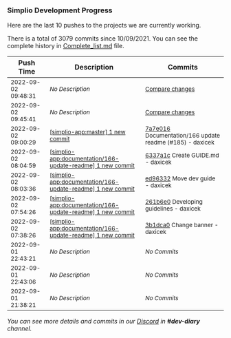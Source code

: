 
### Simplio Development Progress

Here are the last 10 pushes to the projects we are currently working.

There is a total of 3079 commits since 10/09/2021. You can see the complete history in
 [Complete_list.md](Complete_list.md) file.

| Push Time | Description | Commits |
| --- | --- | --- |
| <sub>2022-09-02 09:48:31</sub> | <sub>_No Description_</sub> | <sub>[Compare changes](https://github.com/SimplioOfficial/simplio-app/compare/62d7bd7d094d...e9ec8afd2ac0)</sub> |
| <sub>2022-09-02 09:45:41</sub> | <sub>_No Description_</sub> | <sub>[Compare changes](https://github.com/SimplioOfficial/simplio-app/compare/f92c6f4bcff1...62d7bd7d094d)</sub> |
| <sub>2022-09-02 09:00:29</sub> | <sub>[[simplio-app:master] 1 new commit](https://github.com/SimplioOfficial/simplio-app/commit/7a7e016de6253600db710ac21b7b823097848477)</sub> | <sub>[7a7e016](https://github.com/SimplioOfficial/simplio-app/commit/7a7e016de6253600db710ac21b7b823097848477) Documentation/166 update readme (#185) - daxicek</sub> |
| <sub>2022-09-02 08:04:59</sub> | <sub>[[simplio-app:documentation/166\-update\-readme] 1 new commit](https://github.com/SimplioOfficial/simplio-app/commit/6337a1cd044c3ddcd85e16fd6b8b58cc628753c6)</sub> | <sub>[6337a1c](https://github.com/SimplioOfficial/simplio-app/commit/6337a1cd044c3ddcd85e16fd6b8b58cc628753c6) Create GUIDE.md - daxicek</sub> |
| <sub>2022-09-02 08:03:36</sub> | <sub>[[simplio-app:documentation/166\-update\-readme] 1 new commit](https://github.com/SimplioOfficial/simplio-app/commit/ed96332c6a2c1524286c51571c05a31b0ada4e07)</sub> | <sub>[ed96332](https://github.com/SimplioOfficial/simplio-app/commit/ed96332c6a2c1524286c51571c05a31b0ada4e07) Move dev guide - daxicek</sub> |
| <sub>2022-09-02 07:54:26</sub> | <sub>[[simplio-app:documentation/166\-update\-readme] 1 new commit](https://github.com/SimplioOfficial/simplio-app/commit/261b6e06af199e8bbecab8ea63129c6438bfe8a2)</sub> | <sub>[261b6e0](https://github.com/SimplioOfficial/simplio-app/commit/261b6e06af199e8bbecab8ea63129c6438bfe8a2) Developing guidelines - daxicek</sub> |
| <sub>2022-09-02 07:38:26</sub> | <sub>[[simplio-app:documentation/166\-update\-readme] 1 new commit](https://github.com/SimplioOfficial/simplio-app/commit/3b1dca04ed41582f79bab804d210646513f97f74)</sub> | <sub>[3b1dca0](https://github.com/SimplioOfficial/simplio-app/commit/3b1dca04ed41582f79bab804d210646513f97f74) Change banner - daxicek</sub> |
| <sub>2022-09-01 22:43:21</sub> | <sub>_No Description_</sub> | <sub>_No Commits_</sub> |
| <sub>2022-09-01 22:43:06</sub> | <sub>_No Description_</sub> | <sub>_No Commits_</sub> |
| <sub>2022-09-01 21:38:21</sub> | <sub>_No Description_</sub> | <sub>_No Commits_</sub> |

_You can see more details and commits in our [Discord](https://discord.gg/aKhjuwZmdP) in **#dev-diary** channel._
